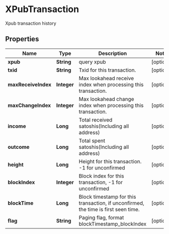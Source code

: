 

# XPubTransaction

Xpub transaction history
## Properties

Name | Type | Description | Notes
------------ | ------------- | ------------- | -------------
**xpub** | **String** | query xpub |  [optional]
**txid** | **String** | Txid for this transaction. |  [optional]
**maxReceiveIndex** | **Integer** | Max lookahead receive index when processing this transaction. |  [optional]
**maxChangeIndex** | **Integer** | Max lookahead change index when processing this transaction. |  [optional]
**income** | **Long** | Total received satoshis(Including all address) |  [optional]
**outcome** | **Long** | Total spent satoshis(Including all address) |  [optional]
**height** | **Long** | Height for this transaction. -1 for unconfirmed |  [optional]
**blockIndex** | **Integer** | Block index for this transaction, -1 for unconfirmed |  [optional]
**blockTime** | **Long** | Block timestamp for this transaction, if unconfirmed, the time is first seen time. |  [optional]
**flag** | **String** | Paging flag, format blockTimestamp_blockIndex |  [optional]



